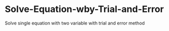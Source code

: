 # Solve-Equation-wby-Trial-and-Error
Solve single equation with two variable with trial and error method
